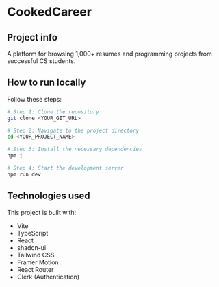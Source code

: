 # CookedCareer

## Project info

A platform for browsing 1,000+ resumes and programming projects from successful CS students.

## How to run locally

Follow these steps:

```sh
# Step 1: Clone the repository
git clone <YOUR_GIT_URL>

# Step 2: Navigate to the project directory
cd <YOUR_PROJECT_NAME>

# Step 3: Install the necessary dependencies
npm i

# Step 4: Start the development server
npm run dev
```

## Technologies used

This project is built with:

- Vite
- TypeScript
- React
- shadcn-ui
- Tailwind CSS
- Framer Motion
- React Router
- Clerk (Authentication)
